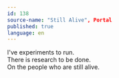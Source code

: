 ```yaml
---
id: 138
source-name: "Still Alive", Portal
published: true
language: en
---
```

I've experiments to run.\
There is research to be done.\
On the people who are still alive.
